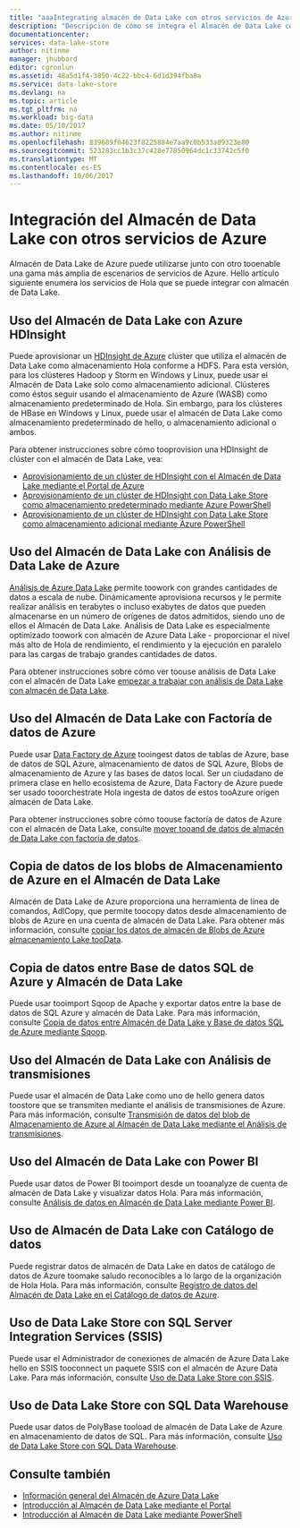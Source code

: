 ```yaml
---
title: "aaaIntegrating almacén de Data Lake con otros servicios de Azure | Documentos de Microsoft"
description: "Descripción de cómo se integra el Almacén de Data Lake con otros servicios de Azure"
documentationcenter: 
services: data-lake-store
author: nitinme
manager: jhubbard
editor: cgronlun
ms.assetid: 48a5d1f4-3850-4c22-bbc4-6d1d394fba8a
ms.service: data-lake-store
ms.devlang: na
ms.topic: article
ms.tgt_pltfrm: na
ms.workload: big-data
ms.date: 05/10/2017
ms.author: nitinme
ms.openlocfilehash: 839689f04623f8225884e7aa9c0b533a09323e80
ms.sourcegitcommit: 523283cc1b3c37c428e77850964dc1c33742c5f0
ms.translationtype: MT
ms.contentlocale: es-ES
ms.lasthandoff: 10/06/2017
---
```

# <a name="integrating-data-lake-store-with-other-azure-services"></a>Integración del Almacén de Data Lake con otros servicios de Azure
Almacén de Data Lake de Azure puede utilizarse junto con otro tooenable una gama más amplia de escenarios de servicios de Azure. Hello artículo siguiente enumera los servicios de Hola que se puede integrar con almacén de Data Lake.

## <a name="use-data-lake-store-with-azure-hdinsight"></a>Uso del Almacén de Data Lake con Azure HDInsight
Puede aprovisionar un [HDInsight de Azure](https://azure.microsoft.com/documentation/learning-paths/hdinsight-self-guided-hadoop-training/) clúster que utiliza el almacén de Data Lake como almacenamiento Hola conforme a HDFS. Para esta versión, para los clústeres Hadoop y Storm en Windows y Linux, puede usar el Almacén de Data Lake solo como almacenamiento adicional. Clústeres como éstos seguir usando el almacenamiento de Azure (WASB) como almacenamiento predeterminado de Hola. Sin embargo, para los clústeres de HBase en Windows y Linux, puede usar el almacén de Data Lake como almacenamiento predeterminado de hello, o almacenamiento adicional o ambos.

Para obtener instrucciones sobre cómo tooprovision una HDInsight de clúster con el almacén de Data Lake, vea:

* [Aprovisionamiento de un clúster de HDInsight con el Almacén de Data Lake mediante el Portal de Azure](data-lake-store-hdinsight-hadoop-use-portal.md)
* [Aprovisionamiento de un clúster de HDInsight con Data Lake Store como almacenamiento predeterminado mediante Azure PowerShell](data-lake-store-hdinsight-hadoop-use-powershell-for-default-storage.md)
* [Aprovisionamiento de un clúster de HDInsight con Data Lake Store como almacenamiento adicional mediante Azure PowerShell](data-lake-store-hdinsight-hadoop-use-powershell.md)

## <a name="use-data-lake-store-with-azure-data-lake-analytics"></a>Uso del Almacén de Data Lake con Análisis de Data Lake de Azure
[Análisis de Azure Data Lake](../data-lake-analytics/data-lake-analytics-overview.md) permite toowork con grandes cantidades de datos a escala de nube. Dinámicamente aprovisiona recursos y le permite realizar análisis en terabytes o incluso exabytes de datos que pueden almacenarse en un número de orígenes de datos admitidos, siendo uno de ellos el Almacén de Data Lake. Análisis de Data Lake es especialmente optimizado toowork con almacén de Azure Data Lake - proporcionar el nivel más alto de Hola de rendimiento, el rendimiento y la ejecución en paralelo para las cargas de trabajo grandes cantidades de datos.

Para obtener instrucciones sobre cómo ver toouse análisis de Data Lake con el almacén de Data Lake [empezar a trabajar con análisis de Data Lake con almacén de Data Lake](../data-lake-analytics/data-lake-analytics-get-started-portal.md).

## <a name="use-data-lake-store-with-azure-data-factory"></a>Uso del Almacén de Data Lake con Factoría de datos de Azure
Puede usar [Data Factory de Azure](https://azure.microsoft.com/services/data-factory/) tooingest datos de tablas de Azure, base de datos de SQL Azure, almacenamiento de datos de SQL Azure, Blobs de almacenamiento de Azure y las bases de datos local. Ser un ciudadano de primera clase en hello ecosistema de Azure, Data Factory de Azure puede ser usado tooorchestrate Hola ingesta de datos de estos tooAzure origen almacén de Data Lake.

Para obtener instrucciones sobre cómo toouse factoría de datos de Azure con el almacén de Data Lake, consulte [mover tooand de datos de almacén de Data Lake con factoría de datos](../data-factory/data-factory-azure-datalake-connector.md).

## <a name="copy-data-from-azure-storage-blobs-into-data-lake-store"></a>Copia de datos de los blobs de Almacenamiento de Azure en el Almacén de Data Lake
Almacén de Data Lake de Azure proporciona una herramienta de línea de comandos, AdlCopy, que permite toocopy datos desde almacenamiento de blobs de Azure en una cuenta de almacén de Data Lake. Para obtener más información, consulte [copiar los datos de almacén de Blobs de Azure almacenamiento Lake tooData](data-lake-store-copy-data-azure-storage-blob.md).

## <a name="copy-data-between-azure-sql-database-and-data-lake-store"></a>Copia de datos entre Base de datos SQL de Azure y Almacén de Data Lake
Puede usar tooimport Sqoop de Apache y exportar datos entre la base de datos de SQL Azure y almacén de Data Lake. Para más información, consulte [Copia de datos entre Almacén de Data Lake y Base de datos SQL de Azure mediante Sqoop](data-lake-store-data-transfer-sql-sqoop.md).

## <a name="use-data-lake-store-with-stream-analytics"></a>Uso del Almacén de Data Lake con Análisis de transmisiones
Puede usar el almacén de Data Lake como uno de hello genera datos toostore que se transmiten mediante el análisis de transmisiones de Azure. Para más información, consulte [Transmisión de datos del blob de Almacenamiento de Azure al Almacén de Data Lake mediante el Análisis de transmisiones](data-lake-store-stream-analytics.md).

## <a name="use-data-lake-store-with-power-bi"></a>Uso del Almacén de Data Lake con Power BI
Puede usar datos de Power BI tooimport desde un tooanalyze de cuenta de almacén de Data Lake y visualizar datos Hola. Para más información, consulte [Análisis de datos en Almacén de Data Lake mediante Power BI](data-lake-store-power-bi.md).

## <a name="use-data-lake-store-with-data-catalog"></a>Uso de Almacén de Data Lake con Catálogo de datos
Puede registrar datos de almacén de Data Lake en datos de catálogo de datos de Azure toomake saludo reconocibles a lo largo de la organización de Hola Hola. Para más información, consulte [Registro de datos del Almacén de Data Lake en el Catálogo de datos de Azure](data-lake-store-with-data-catalog.md).

## <a name="use-data-lake-store-with-sql-server-integration-services-ssis"></a>Uso de Data Lake Store con SQL Server Integration Services (SSIS)
Puede usar el Administrador de conexiones de almacén de Azure Data Lake hello en SSIS tooconnect un paquete SSIS con el almacén de Azure Data Lake. Para más información, consulte [Uso de Data Lake Store con SSIS](https://docs.microsoft.com/sql/integration-services/connection-manager/azure-data-lake-store-connection-manager).

## <a name="use-data-lake-store-with-sql-data-warehouse"></a>Uso de Data Lake Store con SQL Data Warehouse
Puede usar datos de PolyBase tooload de almacén de Data Lake de Azure en almacenamiento de datos de SQL. Para más información, consulte [Uso de Data Lake Store con SQL Data Warehouse](../sql-data-warehouse/sql-data-warehouse-load-from-azure-data-lake-store.md).

## <a name="see-also"></a>Consulte también
* [Información general del Almacén de Azure Data Lake](data-lake-store-overview.md)
* [Introducción al Almacén de Data Lake mediante el Portal](data-lake-store-get-started-portal.md)
* [Introducción al Almacén de Data Lake mediante PowerShell](data-lake-store-get-started-powershell.md)  

